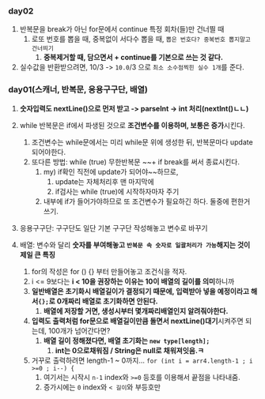 ### day02
1. 반복문을 break가 아닌 for문에서 continue 특정 회차(들)만 건너띌 때
   1. 로또 번호를 뽑을 때, 중복없이 서다수 뽑을 때, `뽑은 번호다? 중복번호 뽑지말고 건너띄기`
      1. **중복제거할 때, 담으면서 + continue를 기본으로 쓰는 것 같다.**
2. 실수값을 반환받으려면, 10/3 -> `10.0`/3 으로 `최소 소수점찍힌 실수 1개`를 준다.

### day01(스캐너, 반복문, 응용구구단, 배열)
1. **숫자입력도 nextLine()으로 먼저 받고 -> parseInt -> int 처리(nextInt()ㄴㄴ)**
2. while 반복문은 if에서 파생된 것으로 **조건변수를 이용하며, 보통은 증가**시킨다.
   1. 조건변수는 while문에서는 미리 while문 위에 생성한 뒤, 반복문마다 update되어야한다.
   4. 또다른 방법: while (true) 무한반복문 ~~+ if break를 써서 종료시킨다.
      1. my) if확인 직전에 update가 되어야~~하므로,
         1. update는 자체처리후 맨 마지막에
         2. if검사는 while (true)에 시작하자마자 주기
      2. 내부에 if가 들어가야하므로 또 조건변수가 필요하긴 하다. 둘중에 편한거 쓰기.
   
3. 응용구구단: 구구단도 일단 기본 구구단 작성해놓고 변수로 바꾸기
4. 배열: 변수와 달리 **숫자를 부여해놓고 `반복문 속 숫자로 일괄처리가 가능`해지는 것이 제일 큰 특징**
   1. for의 작성은 for () {} 부터 만들어놓고 조건식을 적자.
   2. i <= 9보다는 **i < 10을 권장하는 이유는 10이 배열의 길이를 의미**하니까
   3. **일반배열은 초기화시 배열길이가 결정되기 때문에, 입력받아 넣을 예정이라고 해서`{};`로 0개짜리 배열로 초기화하면 안된다.**
      1. **배열에 저장할 거면, 생성시부터 몇개짜리배열인지 알려줘야한다.**
   4. **입력도 출력처럼 for문으로 배열길이만큼 돌면서 nextLine()대기**시켜주면 되는데, 100개가 넘어간다면?
      1. **배열 길이 정해졌다면, 배열 초기화는 `new type[length];`**
         1. **int는 0으로채워짐 / String은 null로 채워져잇음.ㅋ**
   5. 거꾸로 출력하려면  length-1 ~ 0까지... `for (int i = arr4.length-1 ; i >=0 ; i--) {`
      1. 여기서는 시작시 `n-1` index와  `>=0` 등호를 이용해서 끝점을 나타내줌. 
      2. 증가시에는 `0` index와   `< 길이`와 부등호만


